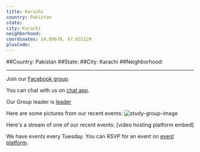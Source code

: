 ```yaml
---
title: Karachi
country: Pakistan
state: 
city: Karachi
neighborhood: 
coordinates: 24.86678, 67.031129
plusCode:
---
```


##Country: Pakistan
##State: 
##City: Karachi
##Neighborhood: 
*****
Join our [Facebook group](https://www.facebook.com/groups/free.code.camp.karachi).

You can chat with us on [chat app]().

Our Group leader is [leader]()

Here are some pictures from our recent events:
![study-group-image](https://scontent-dft4-2.xx.fbcdn.net/v/t31.0-8/15540670_1331999546839680_5176531604756879523_o.jpg?oh=e317ab8061200796d9efbff660d5c66d&oe=5954B95E)

Here's a stream of one of our recent events:
[video hosting platform embed]

We have events every Tuesday. You can RSVP for an event on [event platform]().
